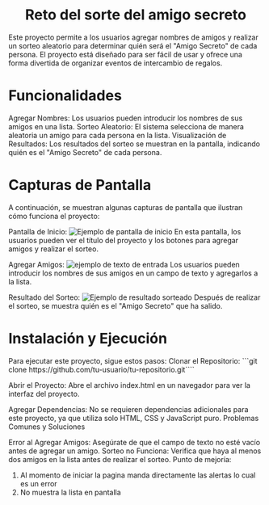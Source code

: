 <h1 align="center"> Reto del sorte del amigo secreto </h1>
Este proyecto permite a los usuarios agregar nombres de amigos y realizar un sorteo aleatorio para determinar quién será el "Amigo Secreto" de cada persona. El proyecto está diseñado para ser fácil de usar y ofrece una forma divertida de organizar eventos de intercambio de regalos.
<h1>Funcionalidades</h1>
Agregar Nombres: Los usuarios pueden introducir los nombres de sus amigos en una lista.
Sorteo Aleatorio: El sistema selecciona de manera aleatoria un amigo para cada persona en la lista.
Visualización de Resultados: Los resultados del sorteo se muestran en la pantalla, indicando quién es el "Amigo Secreto" de cada persona.
<h1>Capturas de Pantalla</h1>
A continuación, se muestran algunas capturas de pantalla que ilustran cómo funciona el proyecto:

Pantalla de Inicio:
![Ejemplo de pantalla de inicio](https://github.com/user-attachments/assets/d3d89268-131f-4c88-b7a0-0034f24bf9b0)
En esta pantalla, los usuarios pueden ver el título del proyecto y los botones para agregar amigos y realizar el sorteo.

Agregar Amigos:
![ejemplo de texto de entrada](https://github.com/user-attachments/assets/a409a205-2030-4753-acd7-7c49f44ebbb2)
Los usuarios pueden introducir los nombres de sus amigos en un campo de texto y agregarlos a la lista.

Resultado del Sorteo:
![Ejemplo de resultado sorteado](https://github.com/user-attachments/assets/f53700dc-5ba8-4181-9bad-6c2610336721)
Después de realizar el sorteo, se muestra quién es el "Amigo Secreto" que ha salido.

<h1>Instalación y Ejecución</h1>
Para ejecutar este proyecto, sigue estos pasos:
Clonar el Repositorio:
```git clone https://github.com/tu-usuario/tu-repositorio.git````

Abrir el Proyecto:
Abre el archivo index.html en un navegador para ver la interfaz del proyecto.

Agregar Dependencias:
No se requieren dependencias adicionales para este proyecto, ya que utiliza solo HTML, CSS y JavaScript puro.
Problemas Comunes y Soluciones

Error al Agregar Amigos:
Asegúrate de que el campo de texto no esté vacío antes de agregar un amigo.
Sorteo no Funciona:
Verifica que haya al menos dos amigos en la lista antes de realizar el sorteo.
Punto de mejoría:

1. Al momento de iniciar la pagina manda directamente las alertas lo cual es un error
2. No muestra la lista en pantalla
